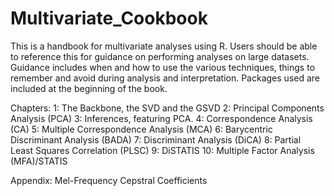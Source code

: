 # Multivariate_Cookbook

This is a handbook for multivariate analyses using R. Users should be able to reference this for guidance on performing analyses on large datasets.
Guidance includes when and how to use the various techniques, things to remember and avoid during analysis and interpretation. 
Packages used are included at the beginning of the book. 

Chapters:
1: The Backbone, the SVD and the GSVD
2: Principal Components Analysis (PCA)
3: Inferences, featuring PCA.
4: Correspondence Analysis (CA)
5: Multiple Correspondence Analysis (MCA)
6: Barycentric Discriminant Analysis (BADA)
7: Discriminant Analysis (DiCA)
8: Partial Least Squares Correlation (PLSC)
9: DiSTATIS
10: Multiple Factor Analysis (MFA)/STATIS

Appendix: Mel-Frequency Cepstral Coefficients
